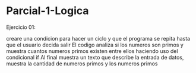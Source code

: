 # Parcial-1-Logica

Ejercicio 01:

creare una condicion para hacer un ciclo y que el programa se repita hasta que el usuario decida salir
El codigo analiza si los numeros son primos y muestra cuantos numeros primos existen entre ellos haciendo uso del condicional if
Al final muestra un texto que describe la entrada de datos, muestra la cantidad de numeros primos y los numeros primos